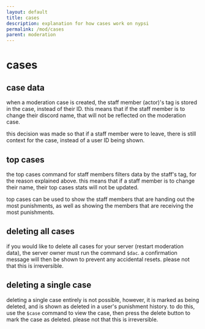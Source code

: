 ```yaml
---
layout: default
title: cases
description: explanation for how cases work on nypsi
permalink: /mod/cases
parent: moderation
---
```


# cases

## case data

when a moderation case is created, the staff member (actor)'s tag is stored in the case, instead of their ID. this means that if the staff member is to change their discord name, that will not be reflected on the moderation case.

this decision was made so that if a staff member were to leave, there is still context for the case, instead of a user ID being shown.

## top cases

the top cases command for staff members filters data by the staff's tag, for the reason explained above. this means that if a staff member is to change their name, their top cases stats will not be updated.

top cases can be used to show the staff members that are handing out the most punishments, as well as showing the members that are receiving the most punishments.

## deleting all cases

if you would like to delete all cases for your server (restart moderation data), the server owner must run the command `$dac`. a confirmation message will then be shown to prevent any accidental resets. please not that this is irreversible.

## deleting a single case

deleting a single case entirely is not possible, however, it is marked as being deleted, and is shown as deleted in a user's punishment history. to do this, use the `$case` command to view the case, then press the delete button to mark the case as deleted. please not that this is irreversible.